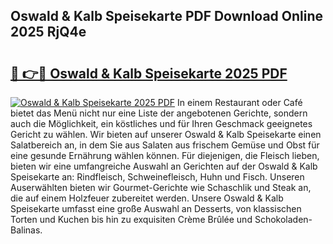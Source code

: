 ## Oswald & Kalb Speisekarte PDF Download Online 2025 RjQ4e

# <h2><a href="http://gccqsz.nevu.top/?p=Oswald+%26+Kalb+Speisekarte">🔗 👉🔴 Oswald & Kalb Speisekarte 2025 PDF</a></h2>

[![Oswald & Kalb Speisekarte 2025 PDF](https://i.imgur.com/dBaPXMq.png)](http://gccqsz.nevu.top/?p=Oswald+%26+Kalb+Speisekarte)
In einem Restaurant oder Café bietet das Menü nicht nur eine Liste der angebotenen Gerichte, sondern auch die Möglichkeit, ein köstliches und für Ihren Geschmack geeignetes Gericht zu wählen. Wir bieten auf unserer Oswald & Kalb Speisekarte einen Salatbereich an, in dem Sie aus Salaten aus frischem Gemüse und Obst für eine gesunde Ernährung wählen können. Für diejenigen, die Fleisch lieben, bieten wir eine umfangreiche Auswahl an Gerichten auf der Oswald & Kalb Speisekarte an: Rindfleisch, Schweinefleisch, Huhn und Fisch. Unseren Auserwählten bieten wir Gourmet-Gerichte wie Schaschlik und Steak an, die auf einem Holzfeuer zubereitet werden. Unsere Oswald & Kalb Speisekarte umfasst eine große Auswahl an Desserts, von klassischen Torten und Kuchen bis hin zu exquisiten Crème Brûlée und Schokoladen-Balinas.

